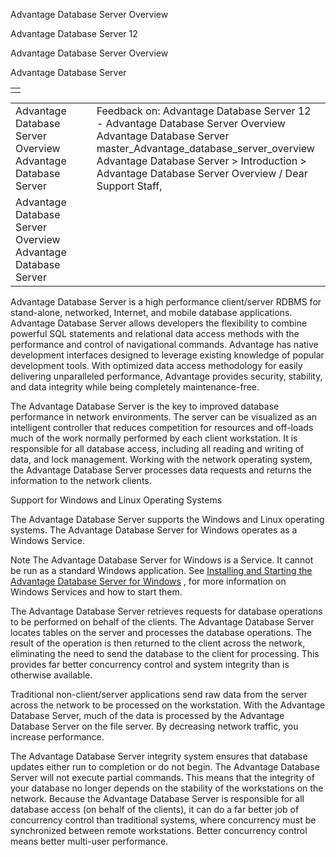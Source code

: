 Advantage Database Server Overview




Advantage Database Server 12  

Advantage Database Server Overview

Advantage Database Server

|  |
| --- |
|  |

|  |  |  |  |  |
| --- | --- | --- | --- | --- |
| Advantage Database Server Overview  Advantage Database Server |  |  | Feedback on: Advantage Database Server 12 - Advantage Database Server Overview Advantage Database Server master\_Advantage\_database\_server\_overview Advantage Database Server > Introduction > Advantage Database Server Overview / Dear Support Staff, |  |
| Advantage Database Server Overview  Advantage Database Server |  |  |  |  |

Advantage Database Server is a high performance client/server RDBMS for stand-alone, networked, Internet, and mobile database applications. Advantage Database Server allows developers the flexibility to combine powerful SQL statements and relational data access methods with the performance and control of navigational commands. Advantage has native development interfaces designed to leverage existing knowledge of popular development tools. With optimized data access methodology for easily delivering unparalleled performance, Advantage provides security, stability, and data integrity while being completely maintenance-free.

The Advantage Database Server is the key to improved database performance in network environments. The server can be visualized as an intelligent controller that reduces competition for resources and off-loads much of the work normally performed by each client workstation. It is responsible for all database access, including all reading and writing of data, and lock management. Working with the network operating system, the Advantage Database Server processes data requests and returns the information to the network clients.

Support for Windows and Linux Operating Systems

The Advantage Database Server supports the Windows and Linux operating systems. The Advantage Database Server for Windows operates as a Windows Service.

Note The Advantage Database Server for Windows is a Service. It cannot be run as a standard Windows application. See [Installing and Starting the Advantage Database Server for Windows](master_installing_and_starting_the_advantage_database_server_for_windows_nt_2000_2003.htm) , for more information on Windows Services and how to start them.

The Advantage Database Server retrieves requests for database operations to be performed on behalf of the clients. The Advantage Database Server locates tables on the server and processes the database operations. The result of the operation is then returned to the client across the network, eliminating the need to send the database to the client for processing. This provides far better concurrency control and system integrity than is otherwise available.

Traditional non-client/server applications send raw data from the server across the network to be processed on the workstation. With the Advantage Database Server, much of the data is processed by the Advantage Database Server on the file server. By decreasing network traffic, you increase performance.

The Advantage Database Server integrity system ensures that database updates either run to completion or do not begin. The Advantage Database Server will not execute partial commands. This means that the integrity of your database no longer depends on the stability of the workstations on the network. Because the Advantage Database Server is responsible for all database access (on behalf of the clients), it can do a far better job of concurrency control than traditional systems, where concurrency must be synchronized between remote workstations. Better concurrency control means better multi-user performance.